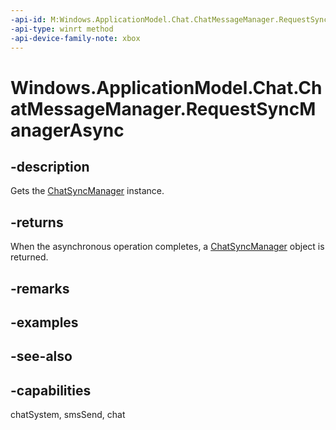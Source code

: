 ```yaml
---
-api-id: M:Windows.ApplicationModel.Chat.ChatMessageManager.RequestSyncManagerAsync
-api-type: winrt method
-api-device-family-note: xbox
---
```


<!-- Method syntax
public Windows.Foundation.IAsyncOperation<Windows.ApplicationModel.Chat.ChatSyncManager> RequestSyncManagerAsync()
-->

# Windows.ApplicationModel.Chat.ChatMessageManager.RequestSyncManagerAsync

## -description
Gets the [ChatSyncManager](chatsyncmanager.md) instance.

## -returns
When the asynchronous operation completes, a [ChatSyncManager](chatsyncmanager.md) object is returned.

## -remarks

## -examples

## -see-also

## -capabilities
chatSystem, smsSend, chat
